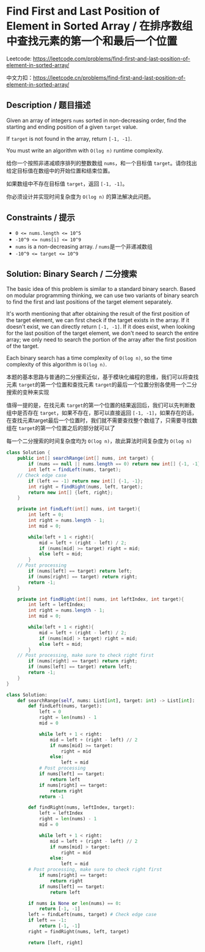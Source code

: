 # Find First and Last Position of Element in Sorted Array / 在排序数组中查找元素的第一个和最后一个位置

Leetcode: https://leetcode.com/problems/find-first-and-last-position-of-element-in-sorted-array/

中文力扣：https://leetcode.cn/problems/find-first-and-last-position-of-element-in-sorted-array/

## Description / 题目描述

Given an array of integers `nums` sorted in non-decreasing order, find the starting and ending position of a given `target` value.

If `target` is not found in the array, return `[-1, -1]`.

You must write an algorithm with `O(log n)` runtime complexity.

给你一个按照非递减顺序排列的整数数组 `nums`，和一个目标值 `target`。请你找出给定目标值在数组中的开始位置和结束位置。

如果数组中不存在目标值 `target`，返回 `[-1, -1]`。

你必须设计并实现时间复杂度为 `O(log n)` 的算法解决此问题。

## Constraints **/ 提示**

* `0 <= nums.length <= 10^5`
* `-10^9 <= nums[i] <= 10^9`
* `nums` is a non-decreasing array. / `nums`是一个非递减数组
* `-10^9 <= target <= 10^9`

## Solution: Binary Search / 二分搜索

The basic idea of this problem is similar to a standard binary search. Based on modular programming thinking, we can use two variants of binary search to find the first and last positions of the target element separately.

It's worth mentioning that after obtaining the result of the first position of the target element, we can first check if the target exists in the array. If it doesn't exist, we can directly return `[-1, -1]`. If it does exist, when looking for the last position of the target element, we don't need to search the entire array; we only need to search the portion of the array after the first position of the target.

Each binary search has a time complexity of `O(log n)`, so the time complexity of this algorithm is `O(log n)`.

本题的基本思路与普通的二分搜索近似，基于模块化编程的思维，我们可以将查找元素 `target`的第一个位置和查找元素 `target`的最后一个位置分别各使用一个二分搜索的变种来实现

值得一提的是，在找元素 `target`的第一个位置的结果返回后，我们可以先判断数组中是否存在 `target`，如果不存在，那可以直接返回 `[-1, -1]`，如果存在的话，在查找元素target最后一个位置时，我们就不需要查找整个数组了，只需要寻找数组在 `target`的第一个位置之后的部分就可以了

每一个二分搜索的时间复杂度均为 `O(log n)`，故此算法时间复杂度为 `O(log n)`

```java
class Solution {
    public int[] searchRange(int[] nums, int target) {
        if (nums == null || nums.length == 0) return new int[] {-1, -1};
        int left = findLeft(nums, target);
	// Check edge case
        if (left == -1) return new int[] {-1, -1};
        int right = findRight(nums, left, target);
        return new int[] {left, right};
    }

    private int findLeft(int[] nums, int target){
        int left = 0;
        int right = nums.length - 1;
        int mid = 0;

        while(left + 1 < right){
            mid = left + (right - left) / 2;
            if (nums[mid] >= target) right = mid;
            else left = mid;
        }
	// Post processing
        if (nums[left] == target) return left;
        if (nums[right] == target) return right;
        return -1;
    }

    private int findRight(int[] nums, int leftIndex, int target){
        int left = leftIndex;
        int right = nums.length - 1;
        int mid = 0;

        while(left + 1 < right){
            mid = left + (right - left) / 2;
            if (nums[mid] > target) right = mid;
            else left = mid;
        }
	// Post processing, make sure to check right first
        if (nums[right] == target) return right;
        if (nums[left] == target) return left;
        return -1;
    }
}
```

```python
class Solution:
    def searchRange(self, nums: List[int], target: int) -> List[int]:
        def findLeft(nums, target):
            left = 0
            right = len(nums) - 1
            mid = 0

            while left + 1 < right:
                mid = left + (right - left) // 2
                if nums[mid] >= target:
                    right = mid
                else:
                    left = mid
            # Post processing
            if nums[left] == target:
                return left
            if nums[right] == target:
                return right
            return -1

        def findRight(nums, leftIndex, target):
            left = leftIndex
            right = len(nums) - 1
            mid = 0

            while left + 1 < right:
                mid = left + (right - left) // 2
                if nums[mid] > target:
                    right = mid
                else:
                    left = mid
	    # Post processing, make sure to check right first
            if nums[right] == target:
                return right
            if nums[left] == target:
                return left

        if nums is None or len(nums) == 0:
            return [-1, -1]
        left = findLeft(nums, target) # Check edge case
        if left == -1:
            return [-1, -1]
        right = findRight(nums, left, target)

        return [left, right]
```
